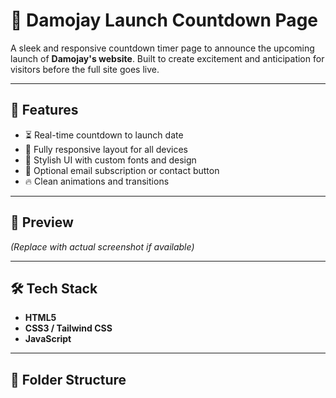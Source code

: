 # 🚀 Damojay Launch Countdown Page

A sleek and responsive countdown timer page to announce the upcoming launch of **Damojay's website**. Built to create excitement and anticipation for visitors before the full site goes live.

---

## 🌟 Features

- ⏳ Real-time countdown to launch date
- 📱 Fully responsive layout for all devices
- 🎨 Stylish UI with custom fonts and design
- 📧 Optional email subscription or contact button
- 🔥 Clean animations and transitions

---

## 📸 Preview

*(Replace with actual screenshot if available)*

---

## 🛠️ Tech Stack

- **HTML5**
- **CSS3 / Tailwind CSS**
- **JavaScript**

---

## 📁 Folder Structure
